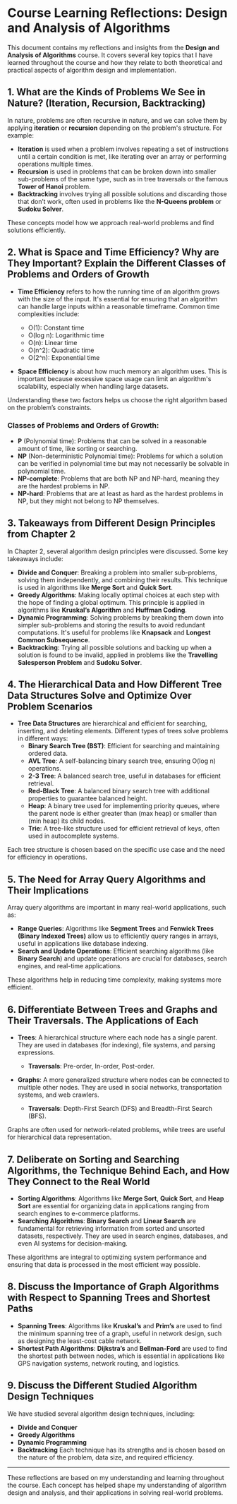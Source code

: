 # Course Learning Reflections: Design and Analysis of Algorithms

This document contains my reflections and insights from the **Design and Analysis of Algorithms** course. It covers several key topics that I have learned throughout the course and how they relate to both theoretical and practical aspects of algorithm design and implementation.

## 1. What are the Kinds of Problems We See in Nature? (Iteration, Recursion, Backtracking)

In nature, problems are often recursive in nature, and we can solve them by applying **iteration** or **recursion** depending on the problem's structure. For example:

- **Iteration** is used when a problem involves repeating a set of instructions until a certain condition is met, like iterating over an array or performing operations multiple times.
- **Recursion** is used in problems that can be broken down into smaller sub-problems of the same type, such as in tree traversals or the famous **Tower of Hanoi** problem.
- **Backtracking** involves trying all possible solutions and discarding those that don’t work, often used in problems like the **N-Queens problem** or **Sudoku Solver**.

These concepts model how we approach real-world problems and find solutions efficiently.

## 2. What is Space and Time Efficiency? Why are They Important? Explain the Different Classes of Problems and Orders of Growth

- **Time Efficiency** refers to how the running time of an algorithm grows with the size of the input. It's essential for ensuring that an algorithm can handle large inputs within a reasonable timeframe. Common time complexities include:
  - O(1): Constant time
  - O(log n): Logarithmic time
  - O(n): Linear time
  - O(n^2): Quadratic time
  - O(2^n): Exponential time

- **Space Efficiency** is about how much memory an algorithm uses. This is important because excessive space usage can limit an algorithm's scalability, especially when handling large datasets.

Understanding these two factors helps us choose the right algorithm based on the problem’s constraints.

### Classes of Problems and Orders of Growth:
- **P** (Polynomial time): Problems that can be solved in a reasonable amount of time, like sorting or searching.
- **NP** (Non-deterministic Polynomial time): Problems for which a solution can be verified in polynomial time but may not necessarily be solvable in polynomial time.
- **NP-complete**: Problems that are both NP and NP-hard, meaning they are the hardest problems in NP.
- **NP-hard**: Problems that are at least as hard as the hardest problems in NP, but they might not belong to NP themselves.

## 3. Takeaways from Different Design Principles from Chapter 2

In Chapter 2, several algorithm design principles were discussed. Some key takeaways include:
- **Divide and Conquer**: Breaking a problem into smaller sub-problems, solving them independently, and combining their results. This technique is used in algorithms like **Merge Sort** and **Quick Sort**.
- **Greedy Algorithms**: Making locally optimal choices at each step with the hope of finding a global optimum. This principle is applied in algorithms like **Kruskal’s Algorithm** and **Huffman Coding**.
- **Dynamic Programming**: Solving problems by breaking them down into simpler sub-problems and storing the results to avoid redundant computations. It's useful for problems like **Knapsack** and **Longest Common Subsequence**.
- **Backtracking**: Trying all possible solutions and backing up when a solution is found to be invalid, applied in problems like the **Travelling Salesperson Problem** and **Sudoku Solver**.

## 4. The Hierarchical Data and How Different Tree Data Structures Solve and Optimize Over Problem Scenarios

- **Tree Data Structures** are hierarchical and efficient for searching, inserting, and deleting elements. Different types of trees solve problems in different ways:
  - **Binary Search Tree (BST)**: Efficient for searching and maintaining ordered data.
  - **AVL Tree**: A self-balancing binary search tree, ensuring O(log n) operations.
  - **2-3 Tree**: A balanced search tree, useful in databases for efficient retrieval.
  - **Red-Black Tree**: A balanced binary search tree with additional properties to guarantee balanced height.
  - **Heap**: A binary tree used for implementing priority queues, where the parent node is either greater than (max heap) or smaller than (min heap) its child nodes.
  - **Trie**: A tree-like structure used for efficient retrieval of keys, often used in autocomplete systems.

Each tree structure is chosen based on the specific use case and the need for efficiency in operations.

## 5. The Need for Array Query Algorithms and Their Implications

Array query algorithms are important in many real-world applications, such as:
- **Range Queries**: Algorithms like **Segment Trees** and **Fenwick Trees (Binary Indexed Trees)** allow us to efficiently query ranges in arrays, useful in applications like database indexing.
- **Search and Update Operations**: Efficient searching algorithms (like **Binary Search**) and update operations are crucial for databases, search engines, and real-time applications.

These algorithms help in reducing time complexity, making systems more efficient.

## 6. Differentiate Between Trees and Graphs and Their Traversals. The Applications of Each

- **Trees**: A hierarchical structure where each node has a single parent. They are used in databases (for indexing), file systems, and parsing expressions.
  - **Traversals**: Pre-order, In-order, Post-order.
  
- **Graphs**: A more generalized structure where nodes can be connected to multiple other nodes. They are used in social networks, transportation systems, and web crawlers.
  - **Traversals**: Depth-First Search (DFS) and Breadth-First Search (BFS).

Graphs are often used for network-related problems, while trees are useful for hierarchical data representation.

## 7. Deliberate on Sorting and Searching Algorithms, the Technique Behind Each, and How They Connect to the Real World

- **Sorting Algorithms**: Algorithms like **Merge Sort**, **Quick Sort**, and **Heap Sort** are essential for organizing data in applications ranging from search engines to e-commerce platforms.
- **Searching Algorithms**: **Binary Search** and **Linear Search** are fundamental for retrieving information from sorted and unsorted datasets, respectively. They are used in search engines, databases, and even AI systems for decision-making.

These algorithms are integral to optimizing system performance and ensuring that data is processed in the most efficient way possible.

## 8. Discuss the Importance of Graph Algorithms with Respect to Spanning Trees and Shortest Paths

- **Spanning Trees**: Algorithms like **Kruskal’s** and **Prim’s** are used to find the minimum spanning tree of a graph, useful in network design, such as designing the least-cost cable network.
- **Shortest Path Algorithms**: **Dijkstra’s** and **Bellman-Ford** are used to find the shortest path between nodes, which is essential in applications like GPS navigation systems, network routing, and logistics.

## 9. Discuss the Different Studied Algorithm Design Techniques

We have studied several algorithm design techniques, including:
- **Divide and Conquer**
- **Greedy Algorithms**
- **Dynamic Programming**
- **Backtracking**
Each technique has its strengths and is chosen based on the nature of the problem, data size, and required efficiency.

---

These reflections are based on my understanding and learning throughout the course. Each concept has helped shape my understanding of algorithm design and analysis, and their applications in solving real-world problems.

